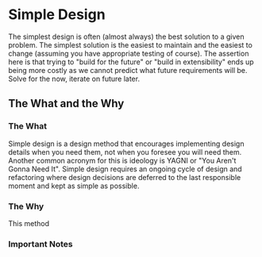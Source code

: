 # Simple Design

The simplest design is often (almost always) the best solution to a given problem. The simplest solution is the easiest to maintain and the easiest to change (assuming you have appropriate testing of course). The assertion here is that trying to "build for the future" or "build in extensibility" ends up being more costly as we cannot predict what future requirements will be. Solve for the now, iterate on future later.

## The What and the Why

### The What

Simple design is a design method that encourages implementing design details when you need them, not when you foresee you will need them. Another common acronym for this is ideology is YAGNI or "You Aren't Gonna Need It". Simple design requires an ongoing cycle of design and refactoring where design decisions are deferred to the last responsible moment and kept as simple as possible.

### The Why

This method

### Important Notes

